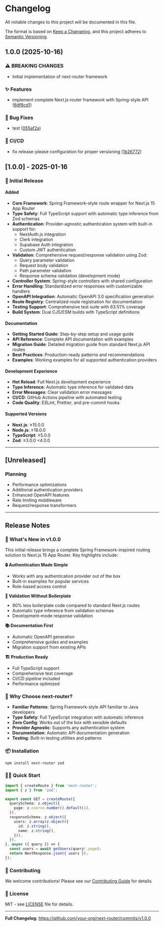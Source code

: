 # Changelog

All notable changes to this project will be documented in this file.

The format is based on [Keep a Changelog](https://keepachangelog.com/en/1.0.0/),
and this project adheres to [Semantic Versioning](https://semver.org/spec/v2.0.0.html).

## 1.0.0 (2025-10-16)


### ⚠ BREAKING CHANGES

* Initial implementation of next-router framework

### ✨ Features

* implement complete Next.js router framework with Spring-style API ([6df8cd1](https://github.com/json-choi/next-router/commit/6df8cd17aa4ebe6dabc09d807207ea917933121a))


### 🐛 Bug Fixes

* test ([055af2a](https://github.com/json-choi/next-router/commit/055af2af22ccdd1550272866db6370bc3901d016))


### 🔧 CI/CD

* fix release-please configuration for proper versioning ([1b26772](https://github.com/json-choi/next-router/commit/1b26772e50a8c03a79a763b778671d89c6266dd3))

## [1.0.0] - 2025-01-16

### 🎉 Initial Release

#### Added
- **Core Framework**: Spring Framework-style route wrapper for Next.js 15 App Router
- **Type Safety**: Full TypeScript support with automatic type inference from Zod schemas
- **Authentication**: Provider-agnostic authentication system with built-in support for:
  - NextAuth.js integration
  - Clerk integration
  - Supabase Auth integration
  - Custom JWT authentication
- **Validation**: Comprehensive request/response validation using Zod:
  - Query parameter validation
  - Request body validation
  - Path parameter validation
  - Response schema validation (development mode)
- **Controller System**: Spring-style controllers with shared configuration
- **Error Handling**: Standardized error responses with customizable handlers
- **OpenAPI Integration**: Automatic OpenAPI 3.0 specification generation
- **Route Registry**: Centralized route registration for documentation
- **Testing Support**: Comprehensive test suite with 63.51% coverage
- **Build System**: Dual CJS/ESM builds with TypeScript definitions

#### Documentation
- **Getting Started Guide**: Step-by-step setup and usage guide
- **API Reference**: Complete API documentation with examples
- **Migration Guide**: Detailed migration guide from standard Next.js API routes
- **Best Practices**: Production-ready patterns and recommendations
- **Examples**: Working examples for all supported authentication providers

#### Development Experience
- **Hot Reload**: Full Next.js development experience
- **Type Inference**: Automatic type inference for validated data
- **Error Messages**: Clear validation error messages
- **CI/CD**: GitHub Actions pipeline with automated testing
- **Code Quality**: ESLint, Prettier, and pre-commit hooks

#### Supported Versions
- **Next.js**: ≥15.0.0
- **Node.js**: ≥18.0.0
- **TypeScript**: ≥5.0.0
- **Zod**: ≥3.0.0 <4.0.0

---

## [Unreleased]

### Planning
- Performance optimizations
- Additional authentication providers
- Enhanced OpenAPI features
- Rate limiting middleware
- Request/response transformers

---

## Release Notes

### 🚀 What's New in v1.0.0

This initial release brings a complete Spring Framework-inspired routing solution to Next.js 15 App Router. Key highlights include:

**🔒 Authentication Made Simple**
- Works with any authentication provider out of the box
- Built-in examples for popular services
- Role-based access control

**📝 Validation Without Boilerplate**
- 90% less boilerplate code compared to standard Next.js routes
- Automatic type inference from validation schemas
- Development-mode response validation

**📚 Documentation First**
- Automatic OpenAPI generation
- Comprehensive guides and examples
- Migration support from existing APIs

**🏗️ Production Ready**
- Full TypeScript support
- Comprehensive test coverage
- CI/CD pipeline included
- Performance optimized

### 🎯 Why Choose next-router?

- **Familiar Patterns**: Spring Framework-style API familiar to Java developers
- **Type Safety**: Full TypeScript integration with automatic inference
- **Zero Config**: Works out of the box with sensible defaults
- **Provider Agnostic**: Supports any authentication system
- **Documentation**: Automatic API documentation generation
- **Testing**: Built-in testing utilities and patterns

### 📦 Installation

```bash
npm install next-router zod
```

### 🏃‍♂️ Quick Start

```typescript
import { createRoute } from 'next-router';
import { z } from 'zod';

export const GET = createRoute({
  querySchema: z.object({
    page: z.coerce.number().default(1),
  }),
  responseSchema: z.object({
    users: z.array(z.object({
      id: z.string(),
      name: z.string(),
    })),
  }),
}, async ({ query }) => {
  const users = await getUsers(query!.page);
  return NextResponse.json({ users });
});
```

### 🤝 Contributing

We welcome contributions! Please see our [Contributing Guide](CONTRIBUTING.md) for details.

### 📄 License

MIT - see [LICENSE](LICENSE) file for details.

---

**Full Changelog**: https://github.com/your-org/next-router/commits/v1.0.0
